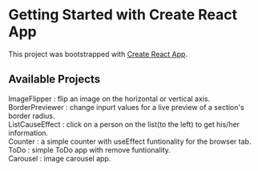 # Getting Started with Create React App

This project was bootstrapped with [Create React App](https://github.com/facebook/create-react-app).

## Available Projects

ImageFlipper : flip an image on the horizontal or vertical axis.<br>
BorderPreviewer : change inpurt values for a live preview of a section's border radius.<br>
ListCauseEffect : click on a person on the list(to the left) to get his/her information.<br>
Counter : a simple counter with useEffect funtionality for the browser tab.<br>
ToDo : simple ToDo app with remove funtionality.<br>
Carousel : image carousel app.<br>
